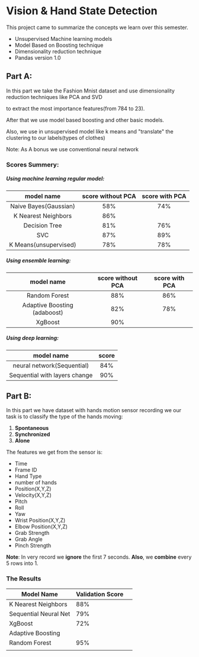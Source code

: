 # Vision & Hand State Detection

This project came to summarize the concepts we learn over this semester.

- Unsupervised Machine learning models
- Model Based on Boosting technique
- Dimensionality reduction technique
- Pandas version 1.0



## Part A:

In this part we take the Fashion Mnist dataset and use dimensionality reduction techniques like PCA and SVD

to extract the most importance features(from 784 to 23).

After that we use model based boosting and other basic models.

Also, we use in unsupervised model like k means and "translate" the clustering to our labels(types of clothes)

Note: As A bonus we use conventional neural network

### **Scores Summery**:



##### Using machine learning regular model:



|      model name       | score without PCA | score with PCA |
| :-------------------: | :---------------: | :------------: |
| Naive Bayes(Gaussian) |        58%        |      74%       |
|  K Nearest Neighbors  |        86%        |                |
|     Decision Tree     |        81%        |      76%       |
|          SVC          |        87%        |      89%       |
| K Means(unsupervised) |        78%        |      78%       |



##### Using ensemble learning:



|          model name          | score without PCA | score with PCA |
| :--------------------------: | :---------------: | :------------: |
|        Random Forest         |        88%        |      86%       |
| Adaptive Boosting (adaboost) |        82%        |      78%       |
|           XgBoost            |        90%        |                |



##### Using deep learning:



|          model name           | score |
| :---------------------------: | :---: |
|  neural network(Sequential)   |  84%  |
| Sequential with layers change |  90%  |





## Part B:

In this part we have dataset with hands motion sensor recording we our task is to classify the type of the hands moving:

1. **Spontaneous** 
2. **Synchronized**
3. **Alone**



The features we get from the sensor is:

- Time
- Frame ID 
- Hand Type
- number of hands
- Position(X,Y,Z)
- Velocity(X,Y,Z)
- Pitch
- Roll
- Yaw
- Wrist Position(X,Y,Z)
- Elbow Position(X,Y,Z)
- Grab Strength
- Grab Angle
- Pinch Strength

**Note**: In very record we **ignore** the first 7 seconds. **Also**, we **combine** every 5 rows into 1.



### The Results



| Model Name            | Validation Score |      |
| --------------------- | ---------------- | ---- |
| K Nearest Neighbors   | 88%              |      |
| Sequential Neural Net | 79%              |      |
| XgBoost               | 72%              |      |
| Adaptive Boosting     |                  |      |
| Random Forest         | 95%              |      |
|                       |                  |      |

